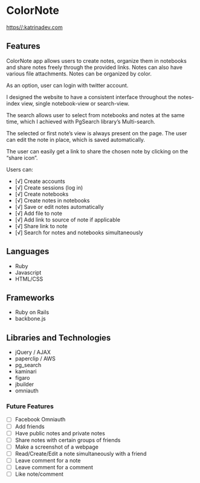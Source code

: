 # ColorNote

[https//:katrinadev.com][link]

[link]: http://katrinadev.com/

## Features

ColorNote app allows users to create notes, organize them in notebooks and share notes freely through the provided links. Notes can also have various file attachments. Notes can be organized by color.

As an option, user can login with twitter account.

I designed the website to have a consistent interface throughout the notes-index view, single notebook-view or search-view.

The search allows user to select from notebooks and notes at the same time, which I achieved with PgSearch library’s Multi-search.

The selected or first note’s view is always present on the page. The user can edit the note in place, which is saved automatically.

The user can easily get a link to share the chosen note by clicking on the “share icon”.

 Users can:

- [√] Create accounts
- [√] Create sessions (log in)
- [√] Create notebooks
- [√] Create notes in notebooks
- [√] Save or edit notes automatically
- [√] Add file to note
- [√] Add link to source of note if applicable
- [√] Share link to note
- [√] Search for notes and notebooks simultaneously

## Languages

- Ruby
- Javascript
- HTML/CSS


## Frameworks

- Ruby on Rails
- backbone.js


## Libraries and Technologies

-	jQuery / AJAX
-	paperclip / AWS
-	pg_search
- kaminari
- figaro
- jbuilder
- omniauth

### Future Features
- [ ] Facebook Omniauth
- [ ] Add friends
- [ ] Have public notes and private notes
- [ ] Share notes with certain groups of friends
- [ ] Make a screenshot of a webpage
- [ ] Read/Create/Edit a note simultaneously with a friend
- [ ] Leave comment for a note
- [ ] Leave comment for a comment
- [ ] Like note/comment
